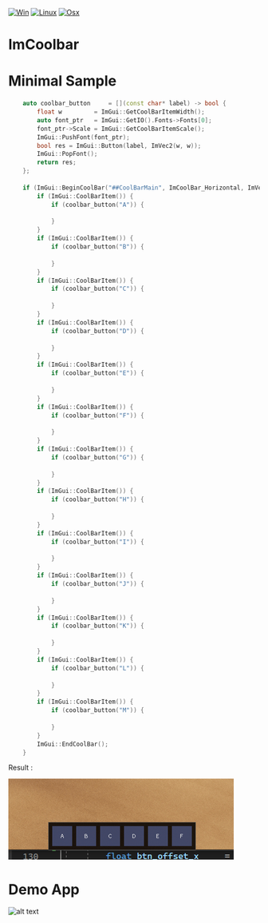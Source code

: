 [![Win](https://github.com/aiekick/ImCoolBar/actions/workflows/Win.yml/badge.svg)](https://github.com/aiekick/ImCoolBar/actions/workflows/Win.yml)
[![Linux](https://github.com/aiekick/ImCoolBar/actions/workflows/Linux.yml/badge.svg)](https://github.com/aiekick/ImCoolBar/actions/workflows/Linux.yml)
[![Osx](https://github.com/aiekick/ImCoolBar/actions/workflows/Osx.yml/badge.svg)](https://github.com/aiekick/ImCoolBar/actions/workflows/Osx.yml)

# ImCoolbar

# Minimal Sample

```cpp
	auto coolbar_button     = [](const char* label) -> bool {
		float w         = ImGui::GetCoolBarItemWidth();
		auto font_ptr   = ImGui::GetIO().Fonts->Fonts[0];
		font_ptr->Scale = ImGui::GetCoolBarItemScale();
		ImGui::PushFont(font_ptr);
		bool res = ImGui::Button(label, ImVec2(w, w));
		ImGui::PopFont();
		return res;
	};
		
	if (ImGui::BeginCoolBar("##CoolBarMain", ImCoolBar_Horizontal, ImVec2(0.5f, 1.0f))) {
		if (ImGui::CoolBarItem()) {
			if (coolbar_button("A")) {
			
			}
		}
		if (ImGui::CoolBarItem()) {
			if (coolbar_button("B")) {
			
			}
		}
		if (ImGui::CoolBarItem()) {
			if (coolbar_button("C")) {
			
			}
		}
		if (ImGui::CoolBarItem()) {
			if (coolbar_button("D")) {
			
			}
		}
		if (ImGui::CoolBarItem()) {
			if (coolbar_button("E")) {
			
			}
		}
		if (ImGui::CoolBarItem()) {
			if (coolbar_button("F")) {
			
			}
		}
		if (ImGui::CoolBarItem()) {
			if (coolbar_button("G")) {
			
			}
		}
		if (ImGui::CoolBarItem()) {
			if (coolbar_button("H")) {
			
			}
		}
		if (ImGui::CoolBarItem()) {
			if (coolbar_button("I")) {
			
			}
		}
		if (ImGui::CoolBarItem()) {
			if (coolbar_button("J")) {
			
			}
		}
		if (ImGui::CoolBarItem()) {
			if (coolbar_button("K")) {
			
			}
		}
		if (ImGui::CoolBarItem()) {
			if (coolbar_button("L")) {
			
			}
		}
		if (ImGui::CoolBarItem()) {
			if (coolbar_button("M")) {
			
			}
		}
		ImGui::EndCoolBar();
	}
```

Result : 

![alt text](https://github.com/aiekick/ImCoolBar/blob/DemoApp/doc/minimal_code.gif)

# Demo App 

![alt text](https://github.com/aiekick/ImCoolBar/blob/DemoApp/doc/DemoApp.gif)
